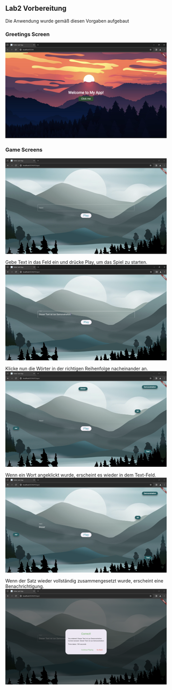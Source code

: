 ## Lab2 Vorbereitung

Die Anwendung wurde gemäß diesen Vorgaben aufgebaut

### Greetings Screen
![Greetings Screen](assets/docs/greeting_screen.png)

### Game Screens
![Game start Screen](assets/docs/game_start.png)

Gebe Text in das Feld ein und drücke Play, um das Spiel zu starten.
![Game input Screen](assets/docs/game_input.png)

Klicke nun die Wörter in der richtigen Reihenfolge nacheinander an.
![Game play Screen](assets/docs/game_play.png)

Wenn ein Wort angeklickt wurde, erscheint es wieder in dem Text-Feld.
![Game word clicked Screen](assets/docs/game_word_clicked.png)

Wenn der Satz wieder vollständig zusammengesetzt wurde, erscheint eine Benachrichtigung.
![Game end Screen](assets/docs/game_end.png)
